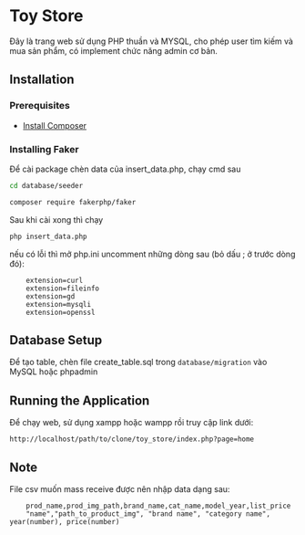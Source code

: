 # Toy Store

Đây là trang web sử dụng PHP thuần và MYSQL, cho phép user tìm kiếm và mua sản phẩm, có implement chức năng admin cơ bản.

## Installation

### Prerequisites

- [Install Composer](https://getcomposer.org/download/)

### Installing Faker

Để cài package chèn data của insert_data.php, chạy cmd sau

```sh
cd database/seeder
```

```sh
composer require fakerphp/faker
```
Sau khi cài xong thì chạy 
```sh
php insert_data.php
```
nếu có lỗi thì mở php.ini uncomment những dòng sau (bỏ dấu ; ở trước dòng đó):
```
    extension=curl
    extension=fileinfo
    extension=gd
    extension=mysqli
    extension=openssl
```
## Database Setup

Để tạo table, chèn file create_table.sql trong `database/migration` vào MySQL hoặc phpadmin

## Running the Application

Để chạy web, sử dụng xampp hoặc wampp rồi truy cập link dưới:

```
http://localhost/path/to/clone/toy_store/index.php?page=home
```
## Note
File csv muốn mass receive được nên nhập data dạng sau:

```
    prod_name,prod_img_path,brand_name,cat_name,model_year,list_price
    "name","path_to_product_img", "brand name", "category name", year(number), price(number)
```
